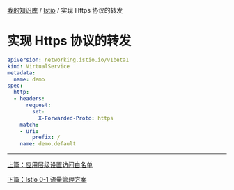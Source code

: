 [我的知识库](../README.md) / [Istio](zz_gneratered_mdi.md) / 实现 Https 协议的转发

# 实现 Https 协议的转发

```yaml
apiVersion: networking.istio.io/v1beta1
kind: VirtualService
metadata:
  name: demo
spec:
  http:
  - headers:
      request:
        set:
          X-Forwarded-Proto: https
    match:
    - uri:
        prefix: /
    name: demo.default
```

---
[上篇：应用层级设置访问白名单](istio-white-manifest.md)

[下篇：Istio 0-1 流量管理方案](traffic-management.md)
